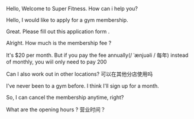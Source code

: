 Hello,  Welcome to Super Fitness. How can i help you?

Hello, I would like to apply for a gym membership.

Great. Please fill out this application form .

Alright. How much is the membership fee ?

It's $20 per month. But if you pay the fee annually(/ ˈænjuəli / 每年) instead of monthly, you wiil only need to pay 200 

Can  I also work out in other locations? 可以在其他分店使用吗

I've never been to a gym before. I think I'll sign up for a month.

So, I can cancel the membership anytime, right?

What are the opening hours ? 营业时间？

